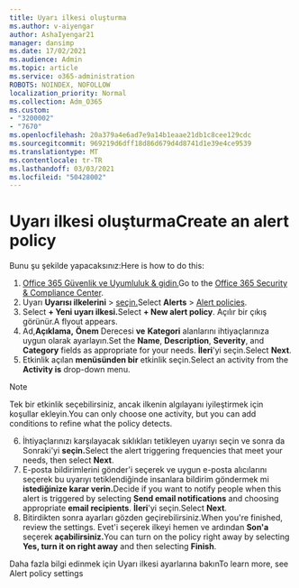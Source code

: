 ```yaml
---
title: Uyarı ilkesi oluşturma
ms.author: v-aiyengar
author: AshaIyengar21
manager: dansimp
ms.date: 17/02/2021
ms.audience: Admin
ms.topic: article
ms.service: o365-administration
ROBOTS: NOINDEX, NOFOLLOW
localization_priority: Normal
ms.collection: Adm_O365
ms.custom:
- "3200002"
- "7670"
ms.openlocfilehash: 20a379a4e6ad7e9a14b1eaae21db1c8cee129cdc
ms.sourcegitcommit: 969219d6dff18d86d679d4d8741d1e39e4ce9539
ms.translationtype: MT
ms.contentlocale: tr-TR
ms.lasthandoff: 03/03/2021
ms.locfileid: "50428002"
---
```

# <a name="create-an-alert-policy"></a><span data-ttu-id="852c1-102">Uyarı ilkesi oluşturma</span><span class="sxs-lookup"><span data-stu-id="852c1-102">Create an alert policy</span></span>

<span data-ttu-id="852c1-103">Bunu şu şekilde yapacaksınız:</span><span class="sxs-lookup"><span data-stu-id="852c1-103">Here is how to do this:</span></span>

1. <span data-ttu-id="852c1-104">[Office 365 Güvenlik ve Uyumluluk & gidin.](https://go.microsoft.com/fwlink/p/?linkid=2077143)</span><span class="sxs-lookup"><span data-stu-id="852c1-104">Go to the [Office 365 Security & Compliance Center](https://go.microsoft.com/fwlink/p/?linkid=2077143).</span></span>
1. <span data-ttu-id="852c1-105">Uyarı **Uyarısı ilkelerini**  >  [seçin.](https://go.microsoft.com/fwlink/?linkid=2103208)</span><span class="sxs-lookup"><span data-stu-id="852c1-105">Select **Alerts** > [Alert policies](https://go.microsoft.com/fwlink/?linkid=2103208).</span></span>
1. <span data-ttu-id="852c1-106">Select **+ Yeni uyarı ilkesi.**</span><span class="sxs-lookup"><span data-stu-id="852c1-106">Select **+ New alert policy**.</span></span> <span data-ttu-id="852c1-107">Açılır bir çıkış görünür.</span><span class="sxs-lookup"><span data-stu-id="852c1-107">A flyout appears.</span></span>
1. <span data-ttu-id="852c1-108">Ad,**Açıklama,** **Önem** Derecesi **ve** **Kategori** alanlarını ihtiyaçlarınıza uygun olarak ayarlayın.</span><span class="sxs-lookup"><span data-stu-id="852c1-108">Set the **Name**, **Description**, **Severity**, and **Category** fields as appropriate for your needs.</span></span> <span data-ttu-id="852c1-109">**İleri**'yi seçin.</span><span class="sxs-lookup"><span data-stu-id="852c1-109">Select **Next**.</span></span>
1. <span data-ttu-id="852c1-110">Etkinlik açılan **menüsünden bir** etkinlik seçin.</span><span class="sxs-lookup"><span data-stu-id="852c1-110">Select an activity from the **Activity is** drop-down menu.</span></span>
> [!NOTE]
>  <span data-ttu-id="852c1-111">Tek bir etkinlik seçebilirsiniz, ancak ilkenin algılayanı iyileştirmek için koşullar ekleyin.</span><span class="sxs-lookup"><span data-stu-id="852c1-111">You can only choose one activity, but you can add conditions to refine what the policy detects.</span></span>
6. <span data-ttu-id="852c1-112">İhtiyaçlarınızı karşılayacak sıklıkları tetikleyen uyarıyı seçin ve sonra da Sonraki'yi **seçin.**</span><span class="sxs-lookup"><span data-stu-id="852c1-112">Select the alert triggering frequencies that meet your needs, then select **Next**.</span></span>
7. <span data-ttu-id="852c1-113">E-posta bildirimlerini gönder'i seçerek ve  uygun e-posta alıcılarını seçerek bu uyarıyı tetiklendiğinde insanlara bildirim göndermek mi **istediğinize karar verin.**</span><span class="sxs-lookup"><span data-stu-id="852c1-113">Decide if you want to notify people when this alert is triggered by selecting **Send email notifications** and choosing appropriate **email recipients**.</span></span> <span data-ttu-id="852c1-114">**İleri**'yi seçin.</span><span class="sxs-lookup"><span data-stu-id="852c1-114">Select **Next**.</span></span>
8. <span data-ttu-id="852c1-115">Bitirdikten sonra ayarları gözden geçirebilirsiniz.</span><span class="sxs-lookup"><span data-stu-id="852c1-115">When you're finished, review the settings.</span></span> <span data-ttu-id="852c1-116">Evet'i seçerek ilkeyi hemen ve ardından **Son'a** seçerek **açabilirsiniz.**</span><span class="sxs-lookup"><span data-stu-id="852c1-116">You can turn on the policy right away by selecting **Yes, turn it on right away** and then selecting **Finish**.</span></span>

<span data-ttu-id="852c1-117">Daha fazla bilgi edinmek için Uyarı ilkesi ayarlarına bakın</span><span class="sxs-lookup"><span data-stu-id="852c1-117">To learn more, see Alert policy settings</span></span>

